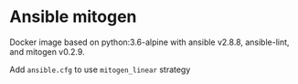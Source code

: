 Ansible mitogen
===============

Docker image based on python:3.6-alpine with ansible v2.8.8, ansible-lint, and mitogen v0.2.9.

Add `ansible.cfg` to use `mitogen_linear` strategy
